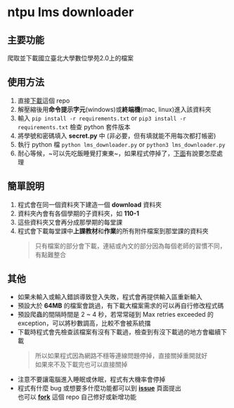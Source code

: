 # ntpu lms downloader

## 主要功能
爬取並下載國立臺北大學數位學苑2.0上的檔案

## 使用方法
1. 直接[下載](https://github.com/garyellow/ntpu_lms_downloader/archive/refs/heads/master.zip)這個 repo
2. 解壓縮後用**命令提示字元**(windows)或**終端機**(mac, linux)進入該資料夾
3. 輸入 `pip install -r requirements.txt` or `pip3 install -r requirements.txt` 檢查 python 套件版本
4. 將學號和密碼填入 **secret.py** 中 (非必要，但有填就能不用每次都打帳密)
5. 執行 python 檔 `python lms_downloader.py` or `python3 lms_downloader.py`
6. 耐心等候，~可以先吃飯睡覺打東東~，如果程式停掉了，[下面](#%E5%85%B6%E4%BB%96)有說要怎麼處理

## 簡單說明
1. 程式會在同一個資料夾下建造一個 **download** 資料夾  
2. 資料夾內會有各個學期的子資料夾，如 **110-1**  
3. 這些資料夾又會再分成那學期的每堂課
4. 程式會下載每堂課中**上課教材**和**作業**的所有附件檔案到那堂課的資料夾
    > 只有檔案的部分會下載，連結或內文的部分因為每個老師的習慣不同，有點難整合
    
## 其他
* 如果未輸入或輸入錯誤導致登入失敗，程式會再提供輸入區重新輸入
* 預設大於 **64MB** 的檔案會跳過，有下載大檔案需求的可以再自行修改程式碼
* 預設爬蟲的間隔時間是 2 ~ 4 秒，若常常碰到 Max retries exceeded 的 exception，可以將秒數調高，比較不會被系統擋
* 下載時程式會先檢查該檔案有沒有下載過，檢查到有沒下載過的地方會繼續下載  
    > 所以如果程式因為網路不穩等連線問題停掉，直接關掉重開就好  
      如果來不及下載完也可以直接關掉
* 注意不要讓電腦進入睡眠或休眠，程式有大機率會停掉  
* 程式有什麼 bug 或想要多什麼功能都可以到 [**issue**](https://github.com/garyellow/ntpu_lms_downloader/issues) 頁面提出  
  也可以 [**fork**](https://github.com/garyellow/ntpu_lms_downloader/fork) 這個 repo 自己修好或新增功能

